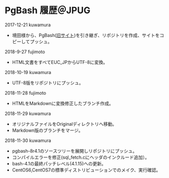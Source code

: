 # PgBash 履歴＠JPUG

2017-12-21 kuwamura
* 境田様から、PgBash([旧サイト](http://db.psn.ne.jp/pgbash/))を引き継ぎ、リポジトリを作成、サイトをコピーしてプッシュ。 

2018-9-27 fujimoto
* HTML文書をすべてEUC_JPからUTF-8に変換。

2018-10-19 kuwamura
* UTF-8版をリポジトリにプッシュ。 

2018-11-28 fujimoto
* HTMLをMarkdownに変換修正したブランチ作成。

2018-11-29 kuwamura
* オリジナルファイルをOriginalディレクトリへ移動。
* Markdown版のブランチをマージ。

2018-11-30 kuwamura
* pgbash-8r4.1のソースツリーを展開しリポジトリにプッシュ。
* コンパイルエラーを修正(sql_fetch.cにヘッダのインクルード追加）。
* bash-4.1の最終パッチレベル(4.1.15)への更新。
* CentOS6,CentOS7の標準ディストリビューションでのメイク、実行確認。
